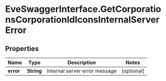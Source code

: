 # EveSwaggerInterface.GetCorporationsCorporationIdIconsInternalServerError

## Properties
Name | Type | Description | Notes
------------ | ------------- | ------------- | -------------
**error** | **String** | Internal server error message | [optional] 


